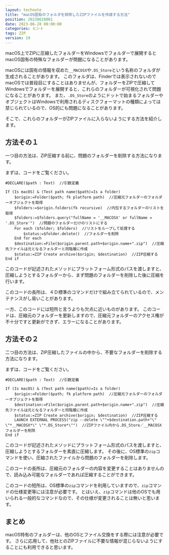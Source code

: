 ```yaml
---
layout: technote
title: "macOS固有のフォルダを排除したZIPファイルを作成する方法"
position: 20230628001
date: 2023-06-28 00:00:00
categories: ヒント
tags: ZIP
version: 19
---
```


macOS上でZIPに圧縮したフォルダーをWindowsでフォルダーで展開するとmacOS固有の特殊なフォルダーが問題になることがあります。

<!--more-->

macOSには固有の情報を収めた`__MACOSX`や`.DS_Store`という名称のフォルダが生成されることがあります。
このフォルダは、Finderでは表示されないのでmacOSでは普段目にすることはありませんが、フォルダーをZIPで圧縮してWindowsでフォルダーを展開すると、これらのフォルダーが可視化されて問題になることがあります。
また、`.DS_Store`のようにドットで始まるフォルダーやオブジェクトはWindowsで利用されるディスクフォーマットの種類によっては禁じられているので、OS的にも問題になることがあります。

そこで、これらのフォルダーがZIPファイルに入らないようにする方法を紹介します。

## 方法その１

一つ目の方法は、ZIP圧縮する前に、問題のフォルダーを削除する方法になります。

まずは、コードをご覧ください。

```4d
#DECLARE($path : Text)  //引数定義

If (Is macOS) & (Test path name($path)=Is a folder)
	$origin:=Folder($path; fk platform path)  //圧縮元フォルダーのフォルダーオブジェクトを取得
	$folders:=$origin.folders(fk recursive)  //内包するフォルダーのリストを取得
	$folders:=$folders.query("fullName = '__MACOSX' or fullName = '.DS_Store'")  //問題のフォルダーだけのリストにする
	For each ($folder; $folders)  //リストをループして処理する
		$status:=$folder.delete()  //フォルダーを削除
	End for each 
	$destination:=File($origin.parent.path+$origin.name+".zip")  //圧縮先ファイルは元となるフォルダーと同階層に作成
	$status:=ZIP Create archive($origin; $destination)  //ZIP圧縮する
End if 
```

このコードが記述されたメソッドにプラットフォーム形式のパスを渡しますと、圧縮しようとするフォルダーから、まず問題のフォルダーを削除した後に圧縮を行います。

このコードの長所は、４Ｄ標準のコマンドだけで組み立てられているので、メンテナンスがし易いことがあります。

一方、このコードには短所と言うよりも欠点に近いものがあります。
このコードは、圧縮元のフォルダーを更新しますので、圧縮元フォルダーのアクセス権が不十分ですと更新ができず、エラーになることがあります。


## 方法その２

二つ目の方法は、ZIP圧縮したファイルの中から、不要なフォルダーを削除する方法になります。

まずは、コードをご覧ください。

```4d
#DECLARE($path : Text)  //引数定義

If (Is macOS) & (Test path name($path)=Is a folder)
	$origin:=Folder($path; fk platform path)  //圧縮元フォルダーのフォルダーオブジェクトを取得
	$destination:=File($origin.parent.path+$origin.name+".zip")  //圧縮先ファイルは元となるフォルダーと同階層に作成
	$status:=ZIP Create archive($origin; $destination)  //ZIP圧縮する
	LAUNCH EXTERNAL PROCESS("zip --delete \""+$destination.path+"\" \"*__MACOSX*\" \"*.DS_Store*\"")  //ZIPファイル内から.DS_Store／__MACOSXフォルダーを削除
End if 
```

このコードが記述されたメソッドにプラットフォーム形式のパスを渡しますと、圧縮しようとするフォルダーを素直に圧縮します。
その後に、OS標準の`zip`コマンドを使い、圧縮されたファイルから問題のフォルダーを削除します。

このコードの長所は、圧縮元のフォルダーの内容を変更することはありませんので、読み込み可能なフォルダーであれば圧縮することができます。

このコードの短所は、OS標準の`zip`コマンドを利用していますので、`zip`コマンドの仕様変更等には注意が必要です。
とはいえ、`zip`コマンドは他のOSでも用いられる一般的なコマンドなので、その仕様が変更されることは無いと思います。

## まとめ

macOS特有のフォルダーは、他のOSとファイル交換をする際には注意が必要です。
さらに応用して、他社とのZIPファイルに不要な情報が混じらないようにすることにも利用できると思います。
